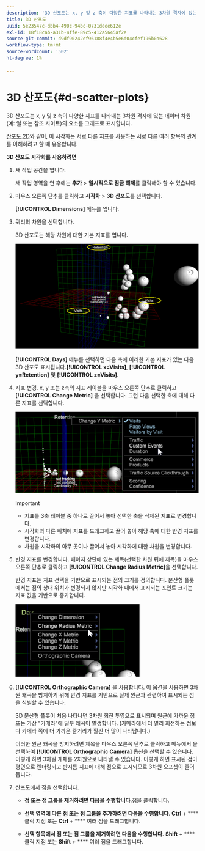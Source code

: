 ```yaml
---
description: '3D 산포도는 x, y 및 z 축이 다양한 지표를 나타내는 3차원 격자에 있는 데이터 차원(예: 일 또는 참조 사이트)의 요소를 그래프로 표시합니다.'
title: 3D 산포도
uuid: 5e23547c-dbb4-490c-94bc-0731deee612e
exl-id: 18f18cab-a31b-4ffe-89c5-412a5645af2e
source-git-commit: d9df90242ef96188f4e4b5e6d04cfef196b0a628
workflow-type: tm+mt
source-wordcount: '502'
ht-degree: 1%

---
```


# 3D 산포도{#d-scatter-plots}

3D 산포도는 x, y 및 z 축이 다양한 지표를 나타내는 3차원 격자에 있는 데이터 차원(예: 일 또는 참조 사이트)의 요소를 그래프로 표시합니다.

[산포도 2D](https://docs.adobe.com/content/help/en/data-workbench/using/client/t-open-ins.html#Scatter_Plots)와 같이, 이 시각화는 서로 다른 지표를 사용하는 서로 다른 여러 항목의 관계를 이해하려고 할 때 유용합니다.

**3D 산포도 시각화를 사용하려면**

1. 새 작업 공간을 엽니다.

   새 작업 영역을 연 후에는 **추가** > **일시적으로 잠금 해제**&#x200B;를 클릭해야 할 수 있습니다.
1. 마우스 오른쪽 단추를 클릭하고 **시각화** > **3D 산포도**&#x200B;를 선택합니다.

   **[!UICONTROL Dimensions]** 메뉴를 엽니다.

1. 쿼리의 차원을 선택합니다.

   3D 산포도는 해당 차원에 대한 기본 지표를 엽니다.

   ![](assets/3D_main.png)

   **[!UICONTROL Days]** 메뉴를 선택하면 다음 축에 이러한 기본 지표가 있는 다음 3D 산포도 표시됩니다.**[!UICONTROL x=Visits]**, **[!UICONTROL y=Retention]** 및 **[!UICONTROL z=Visits]**.

1. 지표 변경. x, y 또는 z축의 지표 레이블을 마우스 오른쪽 단추로 클릭하고 **[!UICONTROL Change Metric]** 을 선택합니다. 그런 다음 선택한 축에 대해 다른 지표를 선택합니다.

   ![](assets/3D_change.png)

   >[!IMPORTANT]
   >
   >
   >    
   >    
   >    * 지표를 3축 레이블 중 하나로 끌어서 놓아 선택한 축을 삭제된 지표로 변경합니다.
   >    * 시각화의 다른 위치에 지표를 드래그하고 끌어 놓아 해당 축에 대한 반경 지표를 변경합니다.
   >    * 차원을 시각화의 아무 곳이나 끌어서 놓아 시각화에 대한 차원을 변경합니다.


1. 반경 지표를 변경합니다. 페이지 상단에 있는 제목(선택한 차원 뒤에 제목)을 마우스 오른쪽 단추로 클릭하고 **[!UICONTROL Change Radius Metric]**&#x200B;을 선택합니다.

   반경 지표는 지표 선택을 기반으로 표시되는 점의 크기를 정의합니다. 분산형 플롯에서는 점의 상대 위치가 변경되지 않지만 시각화 내에서 표시되는 포인트 크기는 지표 값을 기반으로 증가합니다.

   ![](assets/3D_change_radius.png)

1. **[!UICONTROL Orthographic Camera]** 을 사용합니다. 이 옵션을 사용하면 3차원 왜곡을 방지하기 위해 반경 지표를 기반으로 실제 원근과 관련하여 표시되는 점을 식별할 수 있습니다.

   3D 분산형 플롯이 처음 나타나면 3차원 회전 투영으로 표시되며 원근에 가까운 점 또는 가상 &quot;카메라&quot;에 일부 왜곡이 발생합니다. (카메라에서 더 멀리 회전하는 점보다 카메라 쪽에 더 가까운 줄거리가 훨씬 더 많이 나타납니다.)

   이러한 원근 왜곡을 방지하려면 제목을 마우스 오른쪽 단추로 클릭하고 메뉴에서 을 선택하여 **[!UICONTROL Orthographic Camera]** 옵션을 선택할 수 있습니다. 이렇게 하면 3차원 개체를 2차원으로 나타낼 수 있습니다. 이렇게 하면 표시된 점이 평면으로 렌더링되고 반지름 지표에 대해 점으로 표시되므로 3차원 오프셋이 줄어듭니다.

1. 산포도에서 점을 선택합니다.

   * **점 또는 점 그룹을 제거하려면 다음을 수행합니다**.점을 클릭합니다.
   * **선택 영역에 다른 점 또는 점 그룹을 추가하려면 다음을 수행합니다**. **Ctrl** +  **** 클릭 지점 또는  **Ctrl** +  **** 여러 점을 드래그합니다.

   * **선택 항목에서 점 또는 점 그룹을 제거하려면 다음을 수행합니다**. **Shift** +  **** 클릭 지점 또는  **Shift** **+** **** 여러 점을 드래그합니다.

<!-- <a id="section_9C30F9799F1440F09278327002E6B47A"></a> -->
